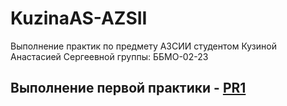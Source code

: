 # KuzinaAS-AZSII
Выполнение практик по предмету АЗСИИ студентом Кузиной Анастасией Сергеевной группы: ББМО-02-23
## Выполнение первой практики - [PR1](https://github.com/GingerPlatypus/KuzinaAS-AZSII/tree/48e52aec9698046d6dca3e67dcc30b3571920391/PR1)
